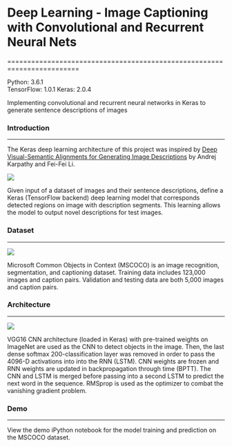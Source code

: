 # Deep Learning - Image Captioning with Convolutional and Recurrent Neural Nets
========================================================================  

Python: 3.6.1  
TensorFlow: 1.0.1
Keras: 2.0.4
  
Implementing convolutional and recurrent neural networks in Keras to generate sentence descriptions of images

### Introduction
--------------
The Keras deep learning architecture of this project was inspired by [Deep Visual-Semantic Alignments for Generating Image Descriptions](http://cs.stanford.edu/people/karpathy/cvpr2015.pdf) by Andrej Karpathy and Fei-Fei Li. 

  <img src = "readme_images/intro.png">

Given input of a dataset of images and their sentence descriptions, define a Keras (TensorFlow backend) deep learning model that corresponds detected regions on image with description segments. This learning allows the model to output novel descriptions for test images.

### Dataset
--------------

  <img src = "readme_images/mscoco.png">

Microsoft Common Objects in Context (MSCOCO) is an image recognition, segmentation, and captioning dataset. Training data includes 123,000 images and caption pairs. Validation and testing data are both 5,000 images and caption pairs. 

### Architecture   
--------------  
  
  <img src="readme_images/transferlearning.png">

VGG16 CNN architecture (loaded in Keras) with pre-trained weights on ImageNet are used as the CNN to detect objects in the image. Then, the last dense softmax 200-classification layer was removed in order to pass the 4096-D activations into into the RNN (LSTM). CNN weights are frozen and RNN weights are updated in backpropagation through time (BPTT). The CNN and LSTM  is merged before passing into a second LSTM to predict the next word in the sequence. RMSprop is used as the optimizer to combat the vanishing gradient problem. 

### Demo
--------------  

View the demo iPython notebook for the model training and prediction on the MSCOCO dataset.
